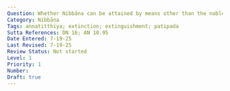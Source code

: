 ```yaml
---
Question: Whether Nibbāna can be attained by means other than the noble eightfold path?
Category: Nibbāna
Tags: annatitthiya; extinction; extinguishment; patipada
Sutta References: DN 16; AN 10.95
Date Entered: 7-19-25
Last Revised: 7-19-25
Review Status: Not started
Level: 1
Priority: 1
Number: 
Draft: true
---
```

